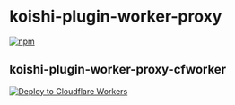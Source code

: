 # koishi-plugin-worker-proxy

[![npm](https://img.shields.io/npm/v/koishi-plugin-worker-proxy?style=flat-square)](https://www.npmjs.com/package/koishi-plugin-worker-proxy)

## koishi-plugin-worker-proxy-cfworker

[![Deploy to Cloudflare Workers](https://deploy.workers.cloudflare.com/button)](https://deploy.workers.cloudflare.com/?url=https://github.com/CN-traveler/koishi-plugin-worker-proxy-cfworker)
